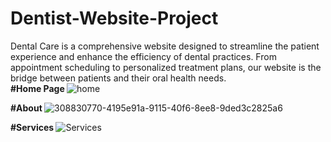 # Dentist-Website-Project
Dental Care is a comprehensive website designed to streamline the patient experience and enhance the efficiency of dental practices. From appointment scheduling to personalized treatment plans, our website is the bridge between patients and their oral health needs. <br>
<strong> #Home Page </strong>
![home](https://github.com/Itsme-Kunal/Dentist-Website-/assets/140551494/08125c1d-86fd-41bf-aafd-f2b910f83ff4)

<strong> #About </strong>
![308830770-4195e91a-9115-40f6-8ee8-9ded3c2825a6](https://github.com/Itsme-Kunal/Dentist-Website-/assets/140551494/11e2546d-e0a6-4f21-ab31-f6f6f59b5cc5)

<strong> #Services </strong>
![Services](https://github.com/Itsme-Kunal/Dentist-Website-/assets/140551494/fd63d820-134e-45b2-9e5c-354a53d4b967)
